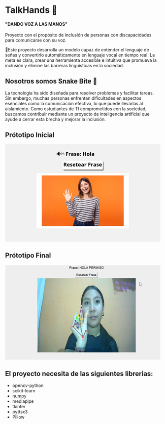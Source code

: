 # TalkHands 🙌

#### "DANDO VOZ A LAS MANOS"

Proyecto con el propósito de inclusión de personas con discapacidades
para comunicarse con su voz.

📌Este proyecto desarrolla un modelo capaz 
  de entender el lenguaje de señas y convertirlo automáticamente en 
  lenguaje vocal en tiempo real.
La meta es clara, crear una herramienta accesible e intuitiva que 
promueva la inclusión y elimine las barreras lingüísticas en la 
sociedad.

## Nosotros somos Snake Bite 🐍
La tecnología ha sido diseñada para resolver problemas y facilitar 
tareas. Sin embargo, muchas personas enfrentan dificultades en 
aspectos esenciales como la comunicación efectiva, lo que puede 
llevarlas al aislamiento. Como estudiantes de TI comprometidos con 
la sociedad, buscamos contribuir mediante un proyecto de inteligencia 
artificial que ayude a cerrar esta brecha y mejorar la inclusión.

## Prótotipo Inicial
![Prótotipo Inicial](https://raw.githubusercontent.com/repositoriosHackaton/SIC25es-Snake-bite/main/prototipo.png)


## Prótotipo Final
![Prótotipo Final ](https://raw.githubusercontent.com/repositoriosHackaton/SIC25es-Snake-bite/main/fin.png)


## El proyecto necesita de las siguientes librerias:
* opencv-python
* scikit-learn
* numpy
* mediapipe
* tkinter
* pyttsx3
* Pillow

